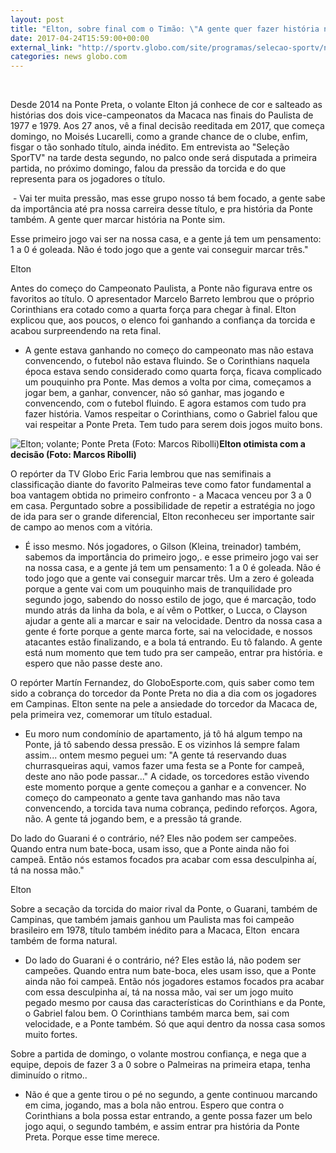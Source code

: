 ```yaml
---
layout: post
title: "Elton, sobre final com o Timão: \"A gente quer fazer história na Ponte\""
date: 2017-04-24T15:59:00+00:00
external_link: "http://sportv.globo.com/site/programas/selecao-sportv/noticia/2017/04/elton-sobre-final-com-o-timao-gente-quer-fazer-historia-na-ponte.html"
categories: news globo.com
---
```

&nbsp;

Desde 2014 na Ponte Preta, o volante Elton já conhece de cor e salteado as histórias dos dois vice-campeonatos da Macaca nas finais do Paulista de 1977 e 1979. Aos 27 anos, vê a final decisão reeditada em 2017, que começa domingo, no Moisés Lucarelli, como a grande chance de o clube, enfim, fisgar o tão sonhado título, ainda inédito. Em entrevista ao "Seleção SporTV" na tarde desta segundo, no palco onde será disputada a primeira partida, no próximo domingo, falou da pressão da torcida e do que representa para os jogadores o título.

&nbsp;- Vai ter muita pressão, mas esse grupo nosso tá bem focado, a gente sabe da importância até pra nossa carreira desse título, e pra história da Ponte também. A gente quer marcar história na Ponte sim.

Esse primeiro jogo vai ser na nossa casa, e a gente já tem um pensamento: 1 a 0 é goleada. Não é todo jogo que a gente vai conseguir marcar três."  

Elton

Antes do começo do Campeonato Paulista, a Ponte não figurava entre os favoritos ao título. O apresentador Marcelo Barreto lembrou que o próprio Corinthians era cotado como a quarta força para chegar à final. Elton explicou que, aos poucos, o elenco foi ganhando a confiança da torcida e acabou surpreendendo na reta final.

- A gente estava ganhando no começo do campeonato mas não estava convencendo, o futebol não estava fluindo. Se o Corinthians naquela época estava sendo considerado como quarta força, ficava complicado um pouquinho pra Ponte. Mas demos a volta por cima, começamos a jogar bem, a ganhar, convencer, não só ganhar, mas jogando e convencendo, com o futebol fluindo. E agora estamos com tudo pra fazer história. Vamos respeitar o Corinthians, como o Gabriel falou que vai respeitar a Ponte Preta. Tem tudo para serem dois jogos muito bons.

 ![Elton; volante; Ponte Preta (Foto: Marcos Ribolli)](http://s2.glbimg.com/iguowY2ztK4_hM8kJaevfn_eG6s=/0x506:2832x4256/300x397/s.glbimg.com/es/ge/f/original/2017/04/20/elton30.jpg "Elton; volante; Ponte Preta (Foto: Marcos Ribolli)")**Elton otimista com a decisão (Foto: Marcos Ribolli)**

O repórter da TV Globo Eric Faria lembrou que nas semifinais a classificação diante do favorito Palmeiras teve como fator fundamental a boa vantagem obtida no primeiro confronto - a Macaca venceu por 3 a 0 em casa. Perguntado sobre a possibilidade de repetir a estratégia no jogo de ida para ser o grande diferencial, Elton reconheceu ser importante sair de campo ao menos com a vitória.

- É isso mesmo. Nós jogadores, o Gilson (Kleina, treinador) também, sabemos da importância do primeiro jogo,. e esse primeiro jogo vai ser na nossa casa, e a gente já tem um pensamento: 1 a 0 é goleada. Não é todo jogo que a gente vai conseguir marcar três. Um a zero é goleada porque a gente vai com um pouquinho mais de tranquilidade pro segundo jogo, sabendo do nosso estilo de jogo, que é marcação, todo mundo atrás da linha da bola, e aí vêm o Pottker, o Lucca, o Clayson ajudar a gente ali a marcar e sair na velocidade. Dentro da nossa casa a gente é forte porque a gente marca forte, sai na velocidade, e nossos atacantes estão finalizando, e a bola tá entrando. Eu tô falando. A gente está num momento que tem tudo pra ser campeão, entrar pra história. e espero que não passe deste ano.

O repórter Martín Fernandez, do GloboEsporte.com, quis saber como tem sido a cobrança do torcedor da Ponte Preta no dia a dia com os jogadores em Campinas. Elton sente na pele a ansiedade do torcedor da Macaca de, pela primeira vez, comemorar um título estadual.

- Eu moro num condomínio de apartamento, já tô há algum tempo na Ponte, já tô sabendo dessa pressão. E os vizinhos lá sempre falam assim... ontem mesmo peguei um: "A gente tá reservando duas churrasqueiras aqui, vamos fazer uma festa se a Ponte for campeã, deste ano não pode passar..." A cidade, os torcedores estão vivendo este momento porque a gente começou a ganhar e a convencer. No começo do campeonato a gente tava ganhando mas não tava convencendo, a torcida tava numa cobrança, pedindo reforços. Agora, não. A gente tá jogando bem, e a pressão tá grande.

Do lado do Guarani é o contrário, né? Eles não podem ser campeões. Quando entra num bate-boca, usam isso, que a Ponte ainda não foi campeã. Então nós estamos focados pra acabar com essa desculpinha aí, tá na nossa mão."  

Elton

Sobre a secação da torcida do maior rival da Ponte, o Guarani, também de Campinas, que também jamais ganhou um Paulista mas foi campeão brasileiro em 1978, título também inédito para a Macaca, Elton &nbsp;encara também de forma natural.

- Do lado do Guarani é o contrário, né? Eles estão lá, não podem ser campeões. Quando entra num bate-boca, eles usam isso, que a Ponte ainda não foi campeã. Então nós jogadores estamos focados pra acabar com essa desculpinha aí, tá na nossa mão, vai ser um jogo muito pegado mesmo por causa das características do Corinthians e da Ponte, o Gabriel falou bem. O Corinthians também marca bem, sai com velocidade, e a Ponte também. Só que aqui dentro da nossa casa somos muito fortes.

Sobre a partida de domingo, o volante mostrou confiança, e nega que a equipe, depois de fazer 3 a 0 sobre o Palmeiras na primeira etapa, tenha diminuído o ritmo..

- Não é que a gente tirou o pé no segundo, a gente continuou marcando em cima, jogando, mas a bola não entrou. Espero que contra o Corinthians a bola possa estar entrando, a gente possa fazer um belo jogo aqui, o segundo também, e assim entrar pra história da Ponte Preta. Porque esse time merece.

